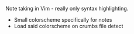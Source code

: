 Note taking in Vim - really only syntax highlighting.

* Small colorscheme specifically for notes
* Load said colorscheme on crumbs file detect
